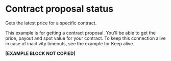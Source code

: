 # Contract proposal status

Gets the latest price for a specific contract.

This example is for getting a contract proposal. You'll be able to get the price, payout and spot value for your contract. To keep this connection alive in case of inactivity timeouts, see the example for Keep alive.

**[EXAMPLE BLOCK NOT COPIED]**
